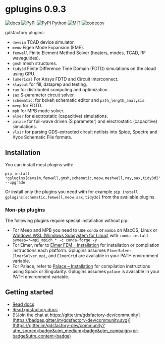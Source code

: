 # gplugins 0.9.3

[![docs](https://github.com/gdsfactory/gplugins/actions/workflows/pages.yml/badge.svg)](https://gdsfactory.github.io/gplugins/)
[![PyPI](https://img.shields.io/pypi/v/gplugins)](https://pypi.org/project/gplugins/)
[![PyPI Python](https://img.shields.io/pypi/pyversions/gplugins.svg)](https://pypi.python.org/pypi/gplugins)
[![MIT](https://img.shields.io/github/license/gdsfactory/gplugins)](https://choosealicense.com/licenses/mit/)
[![codecov](https://img.shields.io/codecov/c/github/gdsfactory/gplugins)](https://codecov.io/gh/gdsfactory/gdsfactory/tree/main/gplugins)

gdsfactory plugins:

- `devsim` TCAD device simulator.
- `meow` Eigen Mode Expansion (EME).
- `femwell` Finite Element Method Solver (heaters, modes, TCAD, RF waveguides).
- `gmsh` mesh structures.
- `tidy3d` Finite Difference Time Domain (FDTD) simulations on the cloud using GPU.
- `lumerical` For Ansys FDTD and Circuit interconnect.
- `klayout` for fill, dataprep and testing.
- `ray` for distributed computing and optimization.
- `sax` S-parameter circuit solver.
- `schematic`: for bokeh schematic editor and `path_length_analysis`.
- `meep` for FDTD.
- `mpb` for MPB mode solver.
- `elmer` for electrostatic (capacitive) simulations.
- `palace` for full-wave driven (S parameter) and electrostatic (capacitive) simulations.
- `vlsir` for parsing GDS-extracted circuit netlists into Spice, Spectre and Xyce Schematic File formats.

## Installation

You can install most plugins with:

```
pip install "gplugins[devsim,femwell,gmsh,schematic,meow,meshwell,ray,sax,tidy3d]" --upgrade
```

Or install only the plugins you need with for example `pip install gplugins[schematic,femwell,meow,sax,tidy3d]` from the available plugins.

### Non-pip plugins

The following plugins require special installation without pip:

- For Meep and MPB you need to use `conda` or `mamba` on MacOS, Linux or [Windows WSL (Windows Subsystem for Linux)](https://learn.microsoft.com/en-us/windows/wsl/install) with `conda install pymeep=*=mpi_mpich_* -c conda-forge -y`
- For Elmer, refer to [Elmer FEM – Installation](https://www.elmerfem.org/blog/binaries/) for installation or compilation instructions each platform. Gplugins assumes `ElmerSolver`, `ElmerSolver_mpi`, and `ElmerGrid` are available in your PATH environment variable.
- For Palace, refer to [Palace – Installation](https://awslabs.github.io/palace/stable/install/) for compilation instructions using Spack or Singularity. Gplugins assumes `palace` is available in your PATH environment variable.


## Getting started

- [Read docs](https://gdsfactory.github.io/gplugins/)
- [Read gdsfactory docs](https://gdsfactory.github.io/gdsfactory/)
- [![Join the chat at https://gitter.im/gdsfactory-dev/community](https://badges.gitter.im/gdsfactory-dev/community.svg)](https://gitter.im/gdsfactory-dev/community?utm_source=badge&utm_medium=badge&utm_campaign=pr-badge&utm_content=badge)
